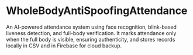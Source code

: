 # WholeBodyAntiSpoofingAttendance
An AI-powered attendance system using face recognition, blink-based liveness detection, and full-body verification. It marks attendance only when the full body is visible, ensuring authenticity, and stores records locally in CSV and in Firebase for cloud backup.
